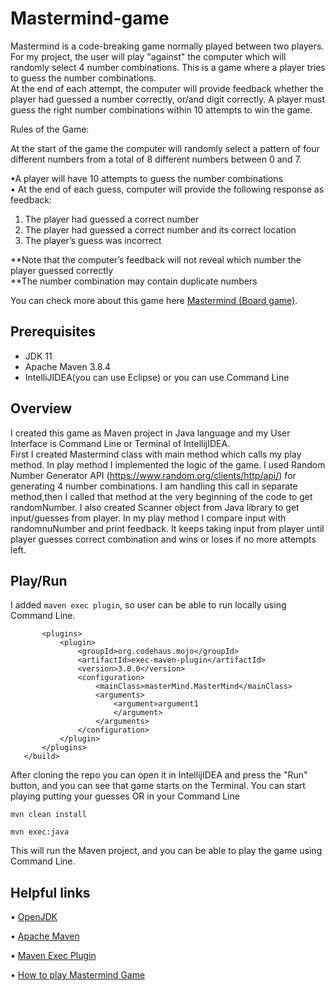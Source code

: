# Mastermind-game

Mastermind is a code-breaking game normally played between two players. For my project, the user will play "against" the computer which will randomly select 4 number combinations.
This is a game where a player tries to guess the number combinations.\
At the end of each attempt, the computer will provide feedback whether the
player had guessed a number correctly, or/and digit correctly. A player must guess
the right number combinations within 10 attempts to win the game.

Rules of the Game:

At the start of the game the computer will randomly select a pattern of four different
numbers from a total of 8 different numbers between 0 and 7.

•A player will have 10 attempts to guess the number combinations\
• At the end of each guess, computer will provide the following response
as feedback:
1. The player had guessed a correct number
2. The player had guessed a correct number and its correct location
3. The player’s guess was incorrect

**Note that the computer’s feedback will not reveal which number the player guessed
correctly\
**The number combination may contain duplicate numbers

You can check more about this game here
[Mastermind (Board game)](https://en.wikipedia.org/wiki/Mastermind_(board_game)).

## Prerequisites

* JDK 11
* Apache Maven 3.8.4
* IntelliJIDEA(you can use Eclipse) or you can use Command Line

## Overview

I created this game as Maven project in  Java language and my User Interface is Command Line or Terminal of IntellijIDEA.\
First I created Mastermind class with main method which calls my play method. In play method I implemented the logic of the game.
I used Random Number Generator API (https://www.random.org/clients/http/api/) for generating 4 number combinations.
I am handling this call in separate method,then I called that method at the very beginning of the code to get randomNumber. 
I also created Scanner object from Java library to get input/guesses from player. In my play method I compare input with randomnuNumber and print feedback.
It keeps taking input from player until player guesses correct combination and wins or loses if no more attempts left.

## Play/Run
 I added `maven exec plugin`, so user can be able to run locally using Command Line.

 ```<build>
        <plugins>
            <plugin>
                <groupId>org.codehaus.mojo</groupId>
                <artifactId>exec-maven-plugin</artifactId>
                <version>3.0.0</version>
                <configuration>
                    <mainClass>masterMind.MasterMind</mainClass>
                    <arguments>
                        <argument>argument1
                        </argument>
                    </arguments>
                </configuration>
            </plugin>
        </plugins>
    </build>
```
After cloning the repo you can open it in IntellijIDEA and press the "Run" button, and you can see that game starts on the Terminal.
You can start playing putting your guesses OR in your Command Line

`mvn clean install`

`mvn exec:java`

This will run the Maven project, and you can be able to play the game using Command Line.

## Helpful links

• [OpenJDK](https://openjdk.java.net/)

• [Apache Maven](https://maven.apache.org/download.cgi)

• [Maven Exec Plugin](https://www.mojohaus.org/exec-maven-plugin/)


• [How to play Mastermind Game](https://www.youtube.com/watch?v=5jtcsBERDEQ)